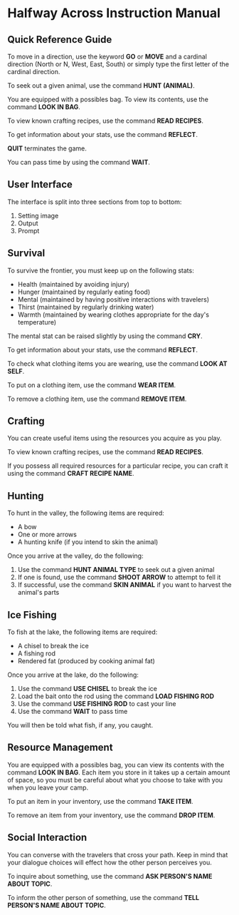 # Halfway Across Instruction Manual
## Quick Reference Guide

To move in a direction, use the keyword  **GO** or **MOVE** and a cardinal direction (North or N, West, East, South) or simply type the first letter of the cardinal direction. 

To seek out a given animal, use the command **HUNT (ANIMAL)**.

You are equipped with a possibles bag. To view its contents, use the command **LOOK IN BAG**.

To view known crafting recipes, use the command **READ RECIPES**.

To get information about your stats, use the command **REFLECT**.

**QUIT** terminates the game.

You can pass time by using the command **WAIT**.

## User Interface
The interface is split into three sections from top to bottom:
1. Setting image
2. Output
3. Prompt

## Survival
To survive the frontier, you must keep up on the following stats:
- Health (maintained by avoiding injury)
- Hunger (maintained by regularly eating food)
- Mental (maintained by having positive interactions with travelers)
- Thirst (maintained by regularly drinking water)
- Warmth (maintained by wearing clothes appropriate for the day's temperature)

The mental stat can be raised slightly by using the command **CRY**.

To get information about your stats, use the command **REFLECT**.

To check what clothing items you are wearing, use the command **LOOK AT SELF**.

To put on a clothing item, use the command **WEAR ITEM**.

To remove a clothing item, use the command **REMOVE ITEM**.

## Crafting
You can create useful items using the resources you acquire as you play. 

To view known crafting recipes, use the command **READ RECIPES**. 

If you possess all required resources for a particular recipe, you can craft it using the command **CRAFT RECIPE NAME**.

## Hunting
To hunt in the valley, the following items are required:
- A bow
- One or more arrows
- A hunting knife (if you intend to skin the animal)

Once you arrive at the valley, do the following:
1. Use the command **HUNT ANIMAL TYPE** to seek out a given animal
2. If one is found, use the command **SHOOT ARROW** to attempt to fell it
3. If successful, use the command **SKIN ANIMAL** if you want to harvest the animal's parts

## Ice Fishing
To fish at the lake, the following items are required:
- A chisel to break the ice
- A fishing rod
- Rendered fat (produced by cooking animal fat)

Once you arrive at the lake, do the following:
1. Use the command **USE CHISEL** to break the ice
2. Load the bait onto the rod using the command **LOAD FISHING ROD**
3. Use the command **USE FISHING ROD** to cast your line
4. Use the command **WAIT** to pass time

You will then be told what fish, if any, you caught.

## Resource Management
You are equipped with a possibles bag, you can view its contents with the command **LOOK IN BAG**. Each item you store in it takes up a certain amount of space, so you must be careful about what you choose to take with you when you leave your camp.

To put an item in your inventory, use the command **TAKE ITEM**. 

To remove an item from your inventory, use the command **DROP ITEM**.

## Social Interaction
You can converse with the travelers that cross your path. Keep in mind that your dialogue choices will effect how the other person perceives you.

To inquire about something, use the command **ASK PERSON'S NAME ABOUT TOPIC**. 

To inform the other person of something, use the command **TELL PERSON'S NAME ABOUT TOPIC**.
